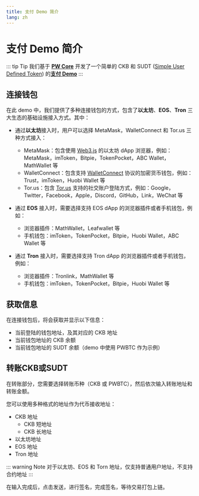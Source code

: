 ```yaml
---
title: 支付 Demo 简介
lang: zh
---
```


# 支付 Demo 简介

::: tip Tip
我们基于 [**PW Core**](https://github.com/lay2dev/pw-core) 开发了一个简单的 CKB 和 SUDT ([Simple User Defined Token](https://github.com/nervosnetwork/rfcs/blob/master/rfcs/0025-simple-udt/0025-simple-udt.md)) 的[**支付 Demo**](https://pay.lay2.dev/)
:::

## 连接钱包

在此 demo 中，我们提供了多种连接钱包的方式，包含了**以太坊**、**EOS**、**Tron** 三大生态的基础设施接入方式。其中：

* 通过**以太坊**接入时，用户可以选择 MetaMask，WalletConnect 和 Tor.us 三种方式接入：
    * MetaMask：包含使用 [Web3.js](https://github.com/ethereum/web3.js/) 的以太坊 dApp 浏览器，例如：MetaMask，imToken，Bitpie，TokenPocket，ABC Wallet，MathWallet 等
    * WalletConnect：包含支持 [WalletConnect](https://walletconnect.org/) 协议的加密货币钱包，例如：Trust，imToken，Huobi Wallet 等
    * Tor.us：包含 [Tor.us](https://tor.us/) 支持的社交账户登陆方式，例如：Google，Twitter，Facebook，Apple，Discord，GitHub，Link，WeChat 等

* 通过 **EOS** 接入时，需要选择支持 EOS dApp 的浏览器插件或者手机钱包，例如：
    * 浏览器插件：MathWallet，Leafwallet 等
    * 手机钱包：imToken，TokenPocket，Bitpie，Huobi Wallet，ABC Wallet 等

* 通过 **Tron** 接入时，需要选择支持 Tron dApp 的浏览器插件或者手机钱包，例如：
    * 浏览器插件：Tronlink，MathWallet 等
    * 手机钱包：imToken，TokenPocket，Bitpie，Huobi Wallet 等

## 获取信息

在连接钱包后，将会获取并显示以下信息：
* 当前登陆的钱包地址，及其对应的 CKB 地址
* 当前钱包地址的 CKB 余额
* 当前钱包地址的 SUDT 余额（demo 中使用 PWBTC 作为示例）

## 转账CKB或SUDT

在转账部分，您需要选择转账币种（CKB 或 PWBTC），然后依次输入转账地址和转账金额。

您可以使用多种格式的地址作为代币接收地址：
* CKB 地址
    * CKB 短地址
    * CKB 长地址
* 以太坊地址
* EOS 地址
* Tron 地址

::: warning Note
对于以太坊、EOS 和 Torn 地址，仅支持普通用户地址，不支持合约地址
:::


在输入完成后，点击发送，进行签名，完成签名，等待交易打包上链。